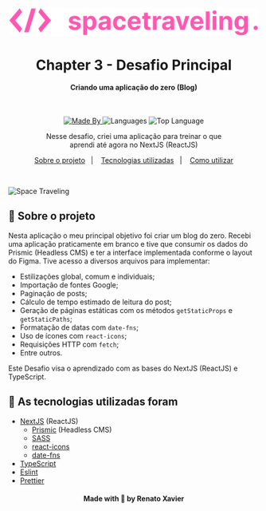 <h1 align="center">
<img alig src="./public/images/logo-readme.svg" width=500 alt="Desafio RocketShoes">
  <br>
  <br>
    Chapter 3 - Desafio Principal
</h1>

<h4 align="center">
  Criando uma aplicação do zero (Blog)
</h4>

<br/>

<p align="center">
  <a href="https://www.linkedin.com/in/rnatu/">
    <img alt="Made By" src="https://img.shields.io/static/v1?label=Made%20By&message=Renato%20Xavier&color=6C4FBB&style=for-the-badge">
  </a>

  <img alt="Languages" src="https://img.shields.io/github/languages/count/rnatu/ignite-desafio-criando-um-hook-de-carrinho-de-compras?style=for-the-badge">

  <img alt="Top Language" src="https://img.shields.io/github/languages/top/rnatu/ignite-desafio-criando-um-hook-de-carrinho-de-compras?style=for-the-badge">
</p>

<p align="center">
Nesse desafio, criei uma aplicação para treinar o que aprendi até agora no NextJS (ReactJS)
</p>

<p align="center">
  <a href="#-sobre-o-projeto">Sobre o projeto</a>&nbsp;&nbsp;&nbsp;|&nbsp;&nbsp;&nbsp;
  <a href="#-tecnologias-utilizadas">Tecnologias utilizadas</a>&nbsp;&nbsp;&nbsp;|&nbsp;&nbsp;&nbsp;
  <a href="#ℹ️-Como-utilizar">Como utilizar</a>
</p>

<br>

![Space Traveling](./public/spacetraveling.gif)

## 📜 Sobre o projeto

Nesta aplicação o meu principal objetivo foi criar um blog do zero. Recebi uma aplicação praticamente em branco e tive que consumir os dados do Prismic (Headless CMS) e ter a interface implementada conforme o layout do Figma. Tive acesso a diversos arquivos para implementar:

- Estilizações global, comum e individuais;
- Importação de fontes Google;
- Paginação de posts;
- Cálculo de tempo estimado de leitura do post;
- Geração de páginas estáticas com os métodos `getStaticProps` e `getStaticPaths`;
- Formatação de datas com `date-fns`;
- Uso de ícones com `react-icons`;
- Requisições HTTP com `fetch`;
- Entre outros.

Este Desafio visa o aprendizado com as bases do NextJS (ReactJS) e TypeScript.

## 🚀 As tecnologias utilizadas foram

- [NextJS](https://nextjs.org/) (ReactJS)
  - [Prismic](https://prismic.io/) (Headless CMS)
  - [SASS](https://sass-lang.com/)
  - [react-icons](https://react-icons.github.io/react-icons/)
  - [date-fns](https://date-fns.org/)
- [TypeScript](https://www.typescriptlang.org/)
- [Eslint](https://eslint.org/)
- [Prettier](https://eslint.org/)

<h4 align="center">
    Made with 💜 by Renato Xavier
</h4>
